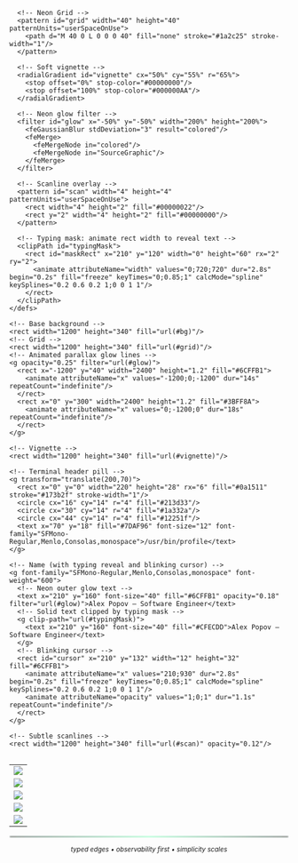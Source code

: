<!--
Neon Terminal Profile README — Alex Popov
Palette:
  bg-deep: #060907
  neon:     #6CFFB1
  neon2:    #3BFF8A
  text:     #CFECDD
  dim:      #7DAF96
Typeface suggestion (client-side): SF Mono, JetBrains Mono, Menlo, Consolas, monospace
-->

<!-- FULL WIDTH HERO (SVG, animated grid + glow + blinking cursor) -->
<p align="center">
  <svg width="100%" viewBox="0 0 1200 340" xmlns="http://www.w3.org/2000/svg" role="img" aria-label="Alex Popov — Software Engineer">
    <defs>
      <!-- Background -->
      <linearGradient id="bg" x1="0" y1="0" x2="0" y2="1">
        <stop offset="0%"  stop-color="#050806"/>
        <stop offset="100%" stop-color="#060907"/>
      </linearGradient>

      <!-- Neon Grid -->
      <pattern id="grid" width="40" height="40" patternUnits="userSpaceOnUse">
        <path d="M 40 0 L 0 0 0 40" fill="none" stroke="#1a2c25" stroke-width="1"/>
      </pattern>

      <!-- Soft vignette -->
      <radialGradient id="vignette" cx="50%" cy="55%" r="65%">
        <stop offset="0%" stop-color="#00000000"/>
        <stop offset="100%" stop-color="#000000AA"/>
      </radialGradient>

      <!-- Neon glow filter -->
      <filter id="glow" x="-50%" y="-50%" width="200%" height="200%">
        <feGaussianBlur stdDeviation="3" result="colored"/>
        <feMerge>
          <feMergeNode in="colored"/>
          <feMergeNode in="SourceGraphic"/>
        </feMerge>
      </filter>

      <!-- Scanline overlay -->
      <pattern id="scan" width="4" height="4" patternUnits="userSpaceOnUse">
        <rect width="4" height="2" fill="#00000022"/>
        <rect y="2" width="4" height="2" fill="#00000000"/>
      </pattern>

      <!-- Typing mask: animate rect width to reveal text -->
      <clipPath id="typingMask">
        <rect id="maskRect" x="210" y="120" width="0" height="60" rx="2" ry="2">
          <animate attributeName="width" values="0;720;720" dur="2.8s" begin="0.2s" fill="freeze" keyTimes="0;0.85;1" calcMode="spline" keySplines="0.2 0.6 0.2 1;0 0 1 1"/>
        </rect>
      </clipPath>
    </defs>

    <!-- Base background -->
    <rect width="1200" height="340" fill="url(#bg)"/>
    <!-- Grid -->
    <rect width="1200" height="340" fill="url(#grid)"/>
    <!-- Animated parallax glow lines -->
    <g opacity="0.25" filter="url(#glow)">
      <rect x="-1200" y="40" width="2400" height="1.2" fill="#6CFFB1">
        <animate attributeName="x" values="-1200;0;-1200" dur="14s" repeatCount="indefinite"/>
      </rect>
      <rect x="0" y="300" width="2400" height="1.2" fill="#3BFF8A">
        <animate attributeName="x" values="0;-1200;0" dur="18s" repeatCount="indefinite"/>
      </rect>
    </g>

    <!-- Vignette -->
    <rect width="1200" height="340" fill="url(#vignette)"/>

    <!-- Terminal header pill -->
    <g transform="translate(200,70)">
      <rect x="0" y="0" width="220" height="28" rx="6" fill="#0a1511" stroke="#173b2f" stroke-width="1"/>
      <circle cx="16" cy="14" r="4" fill="#213d33"/>
      <circle cx="30" cy="14" r="4" fill="#1a332a"/>
      <circle cx="44" cy="14" r="4" fill="#12251f"/>
      <text x="70" y="18" fill="#7DAF96" font-size="12" font-family="SFMono-Regular,Menlo,Consolas,monospace">/usr/bin/profile</text>
    </g>

    <!-- Name (with typing reveal and blinking cursor) -->
    <g font-family="SFMono-Regular,Menlo,Consolas,monospace" font-weight="600">
      <!-- Neon outer glow text -->
      <text x="210" y="160" font-size="40" fill="#6CFFB1" opacity="0.18" filter="url(#glow)">Alex Popov — Software Engineer</text>
      <!-- Solid text clipped by typing mask -->
      <g clip-path="url(#typingMask)">
        <text x="210" y="160" font-size="40" fill="#CFECDD">Alex Popov — Software Engineer</text>
      </g>
      <!-- Blinking cursor -->
      <rect id="cursor" x="210" y="132" width="12" height="32" fill="#6CFFB1">
        <animate attributeName="x" values="210;930" dur="2.8s" begin="0.2s" fill="freeze" keyTimes="0;0.85;1" calcMode="spline" keySplines="0.2 0.6 0.2 1;0 0 1 1"/>
        <animate attributeName="opacity" values="1;0;1" dur="1.1s" repeatCount="indefinite"/>
      </rect>
    </g>

    <!-- Subtle scanlines -->
    <rect width="1200" height="340" fill="url(#scan)" opacity="0.12"/>
  </svg>
</p>

<!-- STACK: minimal info, rich UI -->
<p align="center">
  <img alt="" src="https://img.shields.io/badge/-STACK-060907?style=for-the-badge&labelColor=0b1511&color=0b1511&logo=terminal&logoColor=6CFFB1">
</p>

<div align="center">

<!-- Neon chip row -->
<table>
  <tr>
    <td>
      <img src="https://img.shields.io/badge/LANG-TypeScript%20·%20Go%20·%20Python%20·%20C%2B%2B-060907?style=flat&labelColor=0a1511&color=0a1511&logoColor=6CFFB1">
    </td>
  </tr>
  <tr>
    <td>
      <img src="https://img.shields.io/badge/FRONT-React%20·%20Next.js%20·%20Tailwind-060907?style=flat&labelColor=0a1511&color=0a1511&logoColor=6CFFB1">
    </td>
  </tr>
  <tr>
    <td>
      <img src="https://img.shields.io/badge/BACK-Node.js%20·%20Fastify%20·%20tRPC%20·%20gRPC-060907?style=flat&labelColor=0a1511&color=0a1511&logoColor=6CFFB1">
    </td>
  </tr>
  <tr>
    <td>
      <img src="https://img.shields.io/badge/DATA-Postgres%20·%20Redis%20·%20Prisma-060907?style=flat&labelColor=0a1511&color=0a1511&logoColor=6CFFB1">
    </td>
  </tr>
  <tr>
    <td>
      <img src="https://img.shields.io/badge/OPS-Docker%20·%20AWS%20·%20Vercel%20·%20GitHub%20Actions-060907?style=flat&labelColor=0a1511&color=0a1511&logoColor=6CFFB1">
    </td>
  </tr>
</table>

</div>

<!-- Thin neon divider -->
<p align="center">
  <svg width="720" height="6" viewBox="0 0 720 6" xmlns="http://www.w3.org/2000/svg">
    <defs>
      <linearGradient id="line" x1="0" y1="0" x2="1" y2="0">
        <stop offset="0" stop-color="#0d201a"/>
        <stop offset="0.5" stop-color="#6CFFB1"/>
        <stop offset="1" stop-color="#0d201a"/>
      </linearGradient>
      <filter id="soft" x="-50%" y="-50%" width="200%" height="200%">
        <feGaussianBlur stdDeviation="1.2"/>
      </filter>
    </defs>
    <rect x="0" y="2" width="720" height="2" fill="url(#line)" filter="url(#soft)" opacity="0.9"/>
  </svg>
</p>

<!-- Tiny credo (still minimal info) -->
<p align="center">
  <sub><i>typed edges • observability first • simplicity scales</i></sub>
</p>
